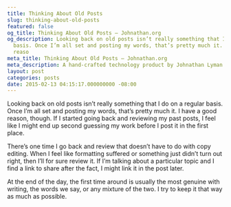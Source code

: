 ```yaml
---
title: Thinking About Old Posts
slug: thinking-about-old-posts
featured: false
og_title: Thinking About Old Posts – Johnathan.org
og_description: Looking back on old posts isn’t really something that I do on a regular
  basis. Once I’m all set and posting my words, that’s pretty much it. I have a good
  reaso
meta_title: Thinking About Old Posts – Johnathan.org
meta_description: A hand-crafted technology product by Johnathan Lyman
layout: post
categories: posts
date: 2015-02-13 04:15:17.000000000 -08:00
---
```


Looking back on old posts isn’t really something that I do on a regular basis. Once I’m all set and posting my words, that’s pretty much it. I have a good reason, though. If I started going back and reviewing my past posts, I feel like I might end up second guessing my work before I post it in the first place.

There’s one time I go back and review that doesn’t have to do with copy editing. When I feel like formatting suffered or something just didn’t turn out right, then I’ll for sure review it. If I’m talking about a particular topic and I find a link to share after the fact, I might link it in the post later.

At the end of the day, the first time around is usually the most genuine with writing, the words we say, or any mixture of the two. I try to keep it that way as much as possible.

